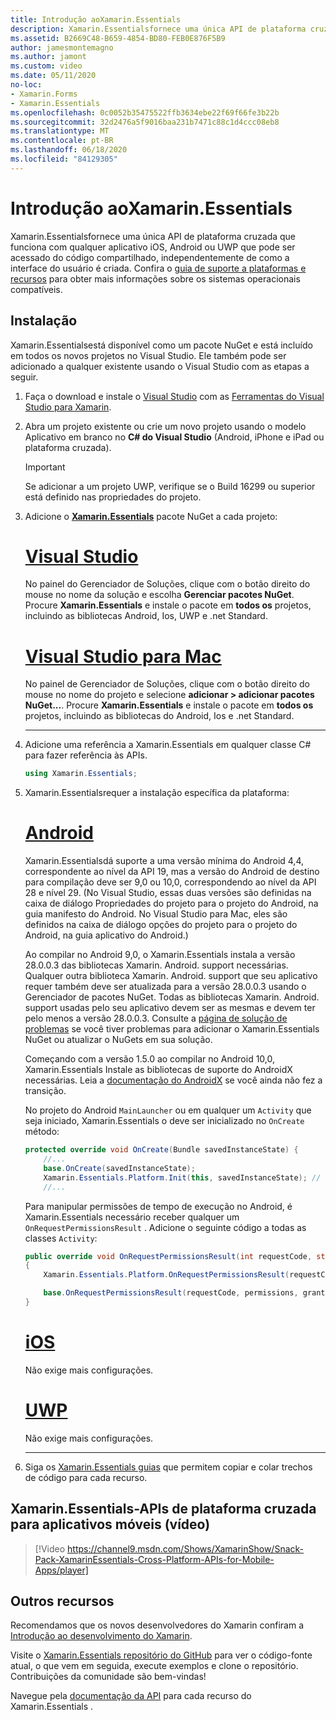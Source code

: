 ```yaml
---
title: Introdução aoXamarin.Essentials
description: Xamarin.Essentialsfornece uma única API de plataforma cruzada que funciona com qualquer aplicativo iOS, Android ou UWP que pode ser acessado do código compartilhado, independentemente de como a interface do usuário é criada.
ms.assetid: B2669C48-B659-4854-BD80-FEB0E876F5B9
author: jamesmontemagno
ms.author: jamont
ms.custom: video
ms.date: 05/11/2020
no-loc:
- Xamarin.Forms
- Xamarin.Essentials
ms.openlocfilehash: 0c0052b35475522ffb3634ebe22f69f66fe3b22b
ms.sourcegitcommit: 32d2476a5f9016baa231b7471c88c1d4ccc08eb8
ms.translationtype: MT
ms.contentlocale: pt-BR
ms.lasthandoff: 06/18/2020
ms.locfileid: "84129305"
---
```

# <a name="get-started-with-xamarinessentials"></a>Introdução aoXamarin.Essentials

Xamarin.Essentialsfornece uma única API de plataforma cruzada que funciona com qualquer aplicativo iOS, Android ou UWP que pode ser acessado do código compartilhado, independentemente de como a interface do usuário é criada. Confira o [guia de suporte a plataformas e recursos](platform-feature-support.md) para obter mais informações sobre os sistemas operacionais compatíveis.

## <a name="installation"></a>Instalação

Xamarin.Essentialsestá disponível como um pacote NuGet e está incluído em todos os novos projetos no Visual Studio. Ele também pode ser adicionado a qualquer existente usando o Visual Studio com as etapas a seguir.

1. Faça o download e instale o [Visual Studio](https://visualstudio.microsoft.com/) com as [Ferramentas do Visual Studio para Xamarin](~/get-started/installation/index.md).

2. Abra um projeto existente ou crie um novo projeto usando o modelo Aplicativo em branco no **C# do Visual Studio** (Android, iPhone e iPad ou plataforma cruzada).

    > [!IMPORTANT]
    > Se adicionar a um projeto UWP, verifique se o Build 16299 ou superior está definido nas propriedades do projeto.

3. Adicione o [**Xamarin.Essentials**](https://www.nuget.org/packages/Xamarin.Essentials/) pacote NuGet a cada projeto:

    <!--markdownlint-disable MD023 -->
    # <a name="visual-studio"></a>[Visual Studio](#tab/windows)

    No painel do Gerenciador de Soluções, clique com o botão direito do mouse no nome da solução e escolha **Gerenciar pacotes NuGet**. Procure **Xamarin.Essentials** e instale o pacote em **todos os** projetos, incluindo as bibliotecas Android, Ios, UWP e .net Standard.

    # <a name="visual-studio-for-mac"></a>[Visual Studio para Mac](#tab/macos)

    No painel de Gerenciador de Soluções, clique com o botão direito do mouse no nome do projeto e selecione **adicionar > adicionar pacotes NuGet...**. Procure **Xamarin.Essentials** e instale o pacote em **todos os** projetos, incluindo as bibliotecas do Android, Ios e .net Standard.

    -----

4. Adicione uma referência a Xamarin.Essentials em qualquer classe C# para fazer referência às APIs.

    ```csharp
    using Xamarin.Essentials;
    ```

5. Xamarin.Essentialsrequer a instalação específica da plataforma:

    # <a name="android"></a>[Android](#tab/android)

    Xamarin.Essentialsdá suporte a uma versão mínima do Android 4,4, correspondente ao nível da API 19, mas a versão do Android de destino para compilação deve ser 9,0 ou 10,0, correspondendo ao nível da API 28 e nível 29. (No Visual Studio, essas duas versões são definidas na caixa de diálogo Propriedades do projeto para o projeto do Android, na guia manifesto do Android. No Visual Studio para Mac, eles são definidos na caixa de diálogo opções do projeto para o projeto do Android, na guia aplicativo do Android.)

    Ao compilar no Android 9,0, o Xamarin.Essentials instala a versão 28.0.0.3 das bibliotecas Xamarin. Android. support necessárias. Qualquer outra biblioteca Xamarin. Android. support que seu aplicativo requer também deve ser atualizada para a versão 28.0.0.3 usando o Gerenciador de pacotes NuGet. Todas as bibliotecas Xamarin. Android. support usadas pelo seu aplicativo devem ser as mesmas e devem ter pelo menos a versão 28.0.0.3. Consulte a [página de solução de problemas](troubleshooting.md) se você tiver problemas para adicionar o Xamarin.Essentials NuGet ou atualizar o NuGets em sua solução.

    Começando com a versão 1.5.0 ao compilar no Android 10,0, Xamarin.Essentials Instale as bibliotecas de suporte do AndroidX necessárias. Leia a [documentação do AndroidX](https://docs.microsoft.com/xamarin/android/platform/androidx) se você ainda não fez a transição.

    No projeto do Android `MainLauncher` ou em qualquer um `Activity` que seja iniciado, Xamarin.Essentials o deve ser inicializado no `OnCreate` método:

    ```csharp
    protected override void OnCreate(Bundle savedInstanceState) {
        //...
        base.OnCreate(savedInstanceState);
        Xamarin.Essentials.Platform.Init(this, savedInstanceState); // add this line to your code, it may also be called: bundle
        //...
    ```

    Para manipular permissões de tempo de execução no Android, é Xamarin.Essentials necessário receber qualquer um `OnRequestPermissionsResult` . Adicione o seguinte código a todas as classes `Activity`:

    ```csharp
    public override void OnRequestPermissionsResult(int requestCode, string[] permissions, Android.Content.PM.Permission[] grantResults)
    {
        Xamarin.Essentials.Platform.OnRequestPermissionsResult(requestCode, permissions, grantResults);

        base.OnRequestPermissionsResult(requestCode, permissions, grantResults);
    }
    ```

    # <a name="ios"></a>[iOS](#tab/ios)

    Não exige mais configurações.

    # <a name="uwp"></a>[UWP](#tab/uwp)

    Não exige mais configurações.

    -----

6. Siga os [ Xamarin.Essentials guias](index.md) que permitem copiar e colar trechos de código para cada recurso.

## <a name="xamarinessentials---cross-platform-apis-for-mobile-apps-video"></a>Xamarin.Essentials-APIs de plataforma cruzada para aplicativos móveis (vídeo)

> [!Video https://channel9.msdn.com/Shows/XamarinShow/Snack-Pack-XamarinEssentials-Cross-Platform-APIs-for-Mobile-Apps/player]

## <a name="other-resources"></a>Outros recursos

Recomendamos que os novos desenvolvedores do Xamarin confiram a [Introdução ao desenvolvimento do Xamarin](~/cross-platform/getting-started/index.md).

Visite o [ Xamarin.Essentials repositório do GitHub](https://github.com/xamarin/Essentials) para ver o código-fonte atual, o que vem em seguida, execute exemplos e clone o repositório. Contribuições da comunidade são bem-vindas!

Navegue pela [documentação da API](xref:Xamarin.Essentials) para cada recurso do Xamarin.Essentials .
